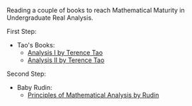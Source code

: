 Reading a couple of books to reach Mathematical Maturity in Undergraduate Real Analysis.

First Step:
* Tao's Books:
  - [Analysis  I by Terence Tao](https://link.springer.com/book/10.1007/978-981-19-7261-4)
  - [Analysis II by Terence Tao](https://link.springer.com/book/10.1007/978-981-19-7284-3)

Second Step:
* Baby Rudin:
  - [Principles of Mathematical Analysis by Rudin](https://www.mheducation.com/highered/product/principles-mathematical-analysis-rudin/M9780070542358.html)

